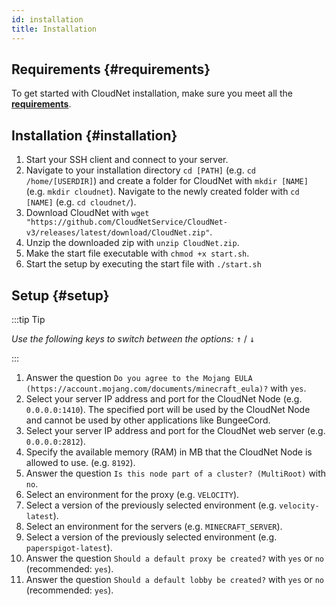 ```yaml
---
id: installation
title: Installation
---
```


## Requirements {#requirements}

To get started with CloudNet installation, make sure you meet all the [**requirements**](requirements.md).

## Installation {#installation}

1. Start your SSH client and connect to your server.
2. Navigate to your installation directory `cd [PATH]` (e.g. `cd /home/[USERDIR]`) and create a folder for CloudNet with `mkdir [NAME]` (e.g. `mkdir cloudnet`). Navigate to the newly created folder with `cd [NAME]` (e.g. `cd cloudnet/`).
3. Download CloudNet with `wget "https://github.com/CloudNetService/CloudNet-v3/releases/latest/download/CloudNet.zip"`.
4. Unzip the downloaded zip with `unzip CloudNet.zip`.
5. Make the start file executable with `chmod +x start.sh`.
6. Start the setup by executing the start file with `./start.sh`

## Setup {#setup}

:::tip Tip

_Use the following keys to switch between the options:_ <kbd>↑</kbd> / <kbd>↓</kbd>

:::

1. Answer the question `Do you agree to the Mojang EULA (https://account.mojang.com/documents/minecraft_eula)?` with `yes`.
2. Select your server IP address and port for the CloudNet Node (e.g. `0.0.0.0:1410`). The specified port will be used by the CloudNet Node and cannot be used by other applications like BungeeCord.
3. Select your server IP address and port for the CloudNet web server (e.g. `0.0.0.0:2812`).
4. Specify the available memory (RAM) in MB that the CloudNet Node is allowed to use. (e.g. `8192`).
5. Answer the question `Is this node part of a cluster? (MultiRoot)` with `no`.
6. Select an environment for the proxy (e.g. `VELOCITY`).
7. Select a version of the previously selected environment (e.g. `velocity-latest`).
8. Select an environment for the servers (e.g. `MINECRAFT_SERVER`).
9. Select a version of the previously selected environment (e.g. `paperspigot-latest`).
10. Answer the question `Should a default proxy be created?` with `yes` or `no` (recommended: `yes`).
11. Answer the question `Should a default lobby be created?` with `yes` or `no` (recommended: `yes`).
